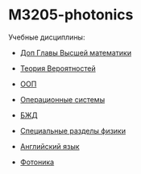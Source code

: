 # M3205-photonics


Учебные дисциплины:
*  [Доп Главы Высшей математики]()
*  [Теория Вероятностей]()
*  [ООП]()
*  [Операционные системы]()
*  [БЖД]()
*  [Специальные разделы физики]()
*  [Английский язык]()

*  [Фотоника]()

